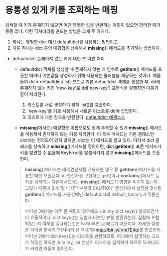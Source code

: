 # 융통성 있게 키를 조회하는 매핑 
검색할 때 키가 존재하지 않으면 어떤 특별한 값을 반환하는 매핑이 있으면 편리한 때가 종종 있다.
이런 딕셔너리를 만드는 방법은 크게 두 가지다.

1. 하나는 평범한 dict 대신 defaultdict를 사용하는 방법이고
2. 다른 하나는 dict 등의 매핑형을 상속해서 __missing__() 메서드를 추가하는 방법이다.

* defaultdict: 존재하지 않는 키에 대한 또 다른 처리
    
    - defaultdict 객체를 생성할 때 존재하지 않는 키 인수로 __getitem__() 메서드를 호출할 때마다 기본값을 생성하기 위해 사용되는 콜러블을 제공하는 것이다.
    예를들어 dd = defaultdict(list) 코드로 기본 defaultdict 객체를 생성한 후, dd에 존재하지 않는 키인 'new-key'로 dd['new-key'] 표현식을 실행하면 다음과 같이 처리된다.
        1. 리스트를 새로 생성하기 위해 list()를 호출한다.
        2. 'new-key'를 키로 사용해서 새로운 리스트를 dd에 삽입한다.
        3. 리스트에 대한 참조를 반환한다.
        [defaultdict 예제소스](https://github.com/hyeonDD/fluent_python/blob/master/Part3/ex3-4/index_default.py "소스코드")

    - __missing__(메서드) 매핑형은 이름으로도 쉽게 추측할 수 있게 __missing__() 메서드를 이용해서 존재하지 않는 키를 처리한다.
    이 특수 메서드는 기본 클래스인 dict에는 정의도어 있지 않지만, dict는 이 메서드를 알고 있다.
    따라서 dict 클래스를 상속하고 __missing__()메서드를 정의하면, dict.__getitem__() 표준 메서드가 키를 발견할 수 없을때 KeyError를 발생시키지 않고 __missing__()메서드를 호출한다.
    > __missing__()메서드는 d[k]연산자를 사용하는 경우 등 __getitem__()메서드를 사용할 때만 호출된다. in 연산자를 구현하는 get()이나 __contains__()메서드 등 키를 검색하는 다른메서드에는 __missing__() 메서드가 영향을 미치지 않는다. 그렇기 때문에 3.4.1절 마지막 부분의'CAUTION' 글상자에서 설명한 것처럼 __getitem__() 메서드를 사용할때만 defaultdict의 default_factory가 작동한다.

    > 파이썬 3에서는 아주 큰 매핑의 경우에도 k in my_dict.keys() 형태의검색이 효율적이다. dict.keys()는 집합과 비슷한 뷰를 반환하는데, 집합에 포함되었는지 여부를 검사하는것은 딕셔너리만큼 빠르기 때문이다. 자세한 설명은 파이썬 문서의 '딕셔너리 뷰 객체'절(http://bit.ly/lVm7E4q)를 참조하라. 파이썬 2에서 dict.keys()는 리스트를 반환하므로, 여기에서 설명하는 코드가 작동은 하지만, k in my_list 연산이 리스트를 검색해야 하므로 딕셔너리가 커지면 효율이 떨어진다.

    